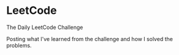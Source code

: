 # LeetCode
The Daily LeetCode Challenge 

Posting what I've learned from the challenge and how I solved the problems.
